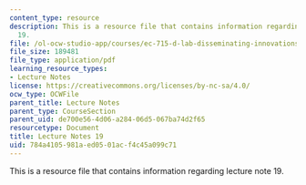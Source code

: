 ```yaml
---
content_type: resource
description: This is a resource file that contains information regarding lecture note
  19.
file: /ol-ocw-studio-app/courses/ec-715-d-lab-disseminating-innovations-for-the-common-good-spring-2007/784a4105981aed0501acf4c45a099c71_MITEC_715S07_notes19.pdf
file_size: 189481
file_type: application/pdf
learning_resource_types:
- Lecture Notes
license: https://creativecommons.org/licenses/by-nc-sa/4.0/
ocw_type: OCWFile
parent_title: Lecture Notes
parent_type: CourseSection
parent_uid: de700e56-4d06-a284-06d5-067ba74d2f65
resourcetype: Document
title: Lecture Notes 19
uid: 784a4105-981a-ed05-01ac-f4c45a099c71
---
```

This is a resource file that contains information regarding lecture note 19.